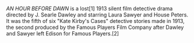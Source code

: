 _AN HOUR BEFORE DAWN_ is a lost[1] 1913 silent film detective drama directed by J. Searle Dawley and starring Laura Sawyer and House Peters. It was the fifth of six "Kate Kirby's Cases" detective stories made in 1913, the second produced by the Famous Players Film Company after Dawley and Sawyer left Edison for Famous Players.[2]
